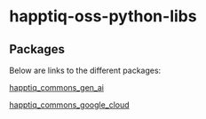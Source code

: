 # happtiq-oss-python-libs

## Packages

Below are links to the different packages:

[happtiq_commons_gen_ai](https://github.com/happtiq/happtiq-oss-python-libs/tree/main/packages/happtiq_commons_gen_ai)

[happtiq_commons_google_cloud](https://github.com/happtiq/happtiq-oss-python-libs/tree/main/packages/happtiq_commons_google_cloud)
